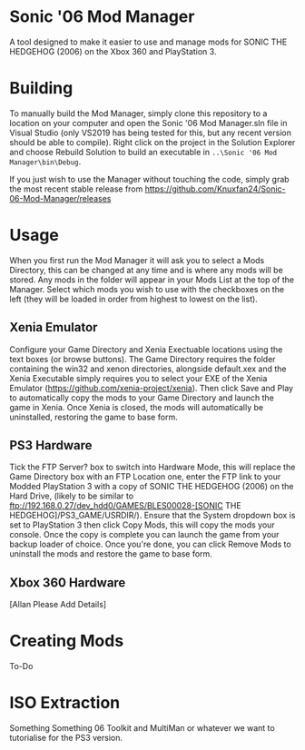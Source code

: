 # Sonic '06 Mod Manager
A tool designed to make it easier to use and manage mods for SONIC THE HEDGEHOG (2006) on the Xbox 360 and PlayStation 3.

# Building
To manually build the Mod Manager, simply clone this repository to a location on your computer and open the Sonic '06 Mod Manager.sln file in Visual Studio (only VS2019 has being tested for this, but any recent version should be able to compile). Right click on the project in the Solution Explorer and choose Rebuild Solution to build an executable in `..\Sonic '06 Mod Manager\bin\Debug`.

If you just wish to use the Manager without touching the code, simply grab the most recent stable release from https://github.com/Knuxfan24/Sonic-06-Mod-Manager/releases

# Usage
When you first run the Mod Manager it will ask you to select a Mods Directory, this can be changed at any time and is where any mods will be stored. Any mods in the folder will appear in your Mods List at the top of the Manager. Select which mods you wish to use with the checkboxes on the left (they will be loaded in order from highest to lowest on the list).

## Xenia Emulator
Configure your Game Directory and Xenia Exectuable locations using the text boxes (or browse buttons). The Game Directory requires the folder containing the win32 and xenon directories, alongside default.xex and the Xenia Executable simply requires you to select your EXE of the Xenia Emulator (https://github.com/xenia-project/xenia). Then click Save and Play to automatically copy the mods to your Game Directory and launch the game in Xenia. Once Xenia is closed, the mods will automatically be uninstalled, restoring the game to base form.

## PS3 Hardware
Tick the FTP Server? box to switch into Hardware Mode, this will replace the Game Directory box with an FTP Location one, enter the FTP link to your Modded PlayStation 3 with a copy of SONIC THE HEDGEHOG (2006) on the Hard Drive, (likely to be similar to ftp://192.168.0.27/dev_hdd0/GAMES/BLES00028-[SONIC THE HEDGEHOG]/PS3_GAME/USRDIR/). Ensure that the System dropdown box is set to PlayStation 3 then click Copy Mods, this will copy the mods your console. Once the copy is complete you can launch the game from your backup loader of choice. Once you're done, you can click Remove Mods to uninstall the mods and restore the game to base form.

## Xbox 360 Hardware
[Allan Please Add Details]

# Creating Mods
To-Do

# ISO Extraction
Something Something 06 Toolkit and MultiMan or whatever we want to tutorialise for the PS3 version.